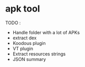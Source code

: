 # apk tool

TODO :
* Handle folder with a lot of APKs
* extract dex
* Koodous plugin
* VT plugin
* Extract resources strings
* JSON summary
